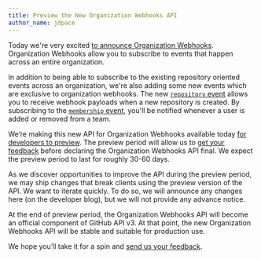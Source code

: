 ```yaml
---
title: Preview the New Organization Webhooks API
author_name: jdpace
---
```


Today we're very excited [to announce Organization Webhooks][dotcom-blog-post].
Organization Webhooks allow you to subscribe to events that happen across an
entire organization.

In addition to being able to subscribe to the existing repository oriented
events across an organization, we're also adding some new events which are
exclusive to organization webhooks. The new [`repository`
event][repository-event] allows you to receive webhook payloads when a new
repository is created. By subscribing to the [`membership`
event][membership-event], you'll be notified whenever a user is added or
removed from a team.

We’re making this new API for Organization Webhooks available today [for
developers to preview][docs-preview]. The preview period will allow us to [get
your feedback][contact] before declaring the Organization Webhooks API final.
We expect the preview
period to last for roughly 30-60 days.

As we discover opportunities to improve the API during the preview period, we
may ship changes that break clients using the preview version of the API. We
want to iterate quickly. To do so, we will announce any changes here (on the
developer blog), but we will not provide any advance notice.

At the end of preview period, the Organization Webhooks API will become an
official component of GitHub API v3. At that point, the new Organization
Webhooks API will be stable and suitable for production use.

We hope you’ll take it for a spin and [send us your feedback][contact].

[dotcom-blog-post]: https://github.com/blog/1933-introducing-organization-webhooks
[repository-event]: /v3/activity/events/types/#repositoryevent
[membership-event]: /v3/activity/events/types/#membershipevent
[docs]: /v3/orgs/hooks/
[docs-preview]: /v3/orgs/hooks/
[contact]: https://github.com/contact?form[subject]=Organization+Webhooks
